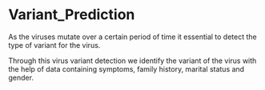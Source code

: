 # Variant_Prediction

As the viruses mutate over a certain period of time it essential to detect the type of variant for the virus.

Through this virus variant detection we identify the variant of the virus with the help of data containing symptoms, family history, marital status and gender.
